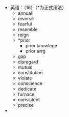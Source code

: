 - 英语：（16）（*为正式用法）
	- annual
	- reverse
	- fearful
	- resemble
	- reign
	- *prior
		- prior knowlege
		- prior arrg
	- gap
	- disregard
	- mutual
	- constitution
	- violate
	- conscience
	- dedicate
	- furnace
	- consistent
	- precise
-